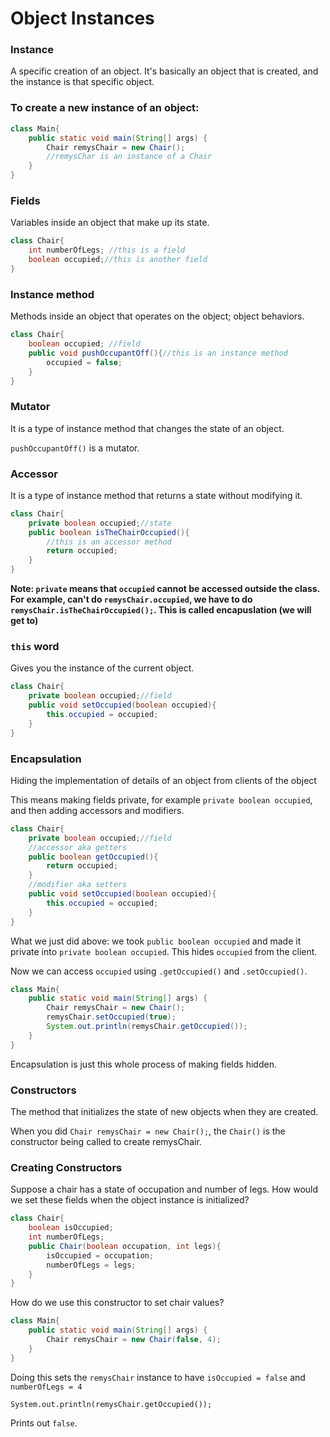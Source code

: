 # Object Instances

### Instance

A specific creation of an object. It's basically an object that is created, and the instance is that specific object.

### To create a new instance of an object:

```java
class Main{
    public static void main(String[] args) {
        Chair remysChair = new Chair();
        //remysChar is an instance of a Chair
    }
}
```

### Fields

Variables inside an object that make up its state.

```java
class Chair{
    int numberOfLegs; //this is a field
    boolean occupied;//this is another field
}
```
### Instance method

Methods inside an object that operates on the object; object behaviors.

```java
class Chair{
    boolean occupied; //field
    public void pushOccupantOff(){//this is an instance method
        occupied = false;
    }
}
```

### Mutator

It is a type of instance method that changes the state of an object.

`pushOccupantOff()` is a mutator.

### Accessor

It is a type of instance method that returns a state without modifying it.

```java
class Chair{
    private boolean occupied;//state
    public boolean isTheChairOccupied(){
        //this is an accessor method
        return occupied;
    }          
}
```

**Note: `private` means that `occupied` cannot be accessed outside the class. For example, can't do `remysChair.occupied`, we have to do `remysChair.isTheChairOccupied();`. This is called encapuslation (we will get to)**

### `this` word

Gives you the instance of the current object.

```java
class Chair{
    private boolean occupied;//field
    public void setOccupied(boolean occupied){
        this.occupied = occupied;
    }
}
```

### Encapsulation

Hiding the implementation of details of an object from clients of the object

This means making fields private, for example `private boolean occupied`, and then adding accessors and modifiers.

```java
class Chair{
    private boolean occupied;//field
    //accessor aka getters
    public boolean getOccupied(){
        return occupied;
    }
    //modifier aka setters
    public void setOccupied(boolean occupied){
        this.occupied = occupied;
    }
}
```

What we just did above: we took `public boolean occupied` and made it private into `private boolean occupied`.
This hides `occupied` from the client. 

Now we can access `occupied` using `.getOccupied()` and `.setOccupied()`.

```java
class Main{
    public static void main(String[] args) {
        Chair remysChair = new Chair();
        remysChair.setOccupied(true);
        System.out.println(remysChair.getOccupied());
    }
}
```

Encapsulation is just this whole process of making fields hidden.


### Constructors

The method that initializes the state of new objects when they are created.

When you did `Chair remysChair = new Chair();`, the `Chair()` is the constructor being called to create remysChair.

### Creating Constructors

Suppose a chair has a state of occupation and number of legs. How would we set these fields when the object instance is initialized?

```java
class Chair{
    boolean isOccupied;
    int numberOfLegs;
    public Chair(boolean occupation, int legs){
        isOccupied = occupation;
        numberOfLegs = legs;
    }
}
```
How do we use this constructor to set chair values?

```java
class Main{
    public static void main(String[] args) {
        Chair remysChair = new Chair(false, 4);
    }
}
```

Doing this sets the `remysChair` instance to have `isOccupied = false` and `numberOfLegs = 4`

`System.out.println(remysChair.getOccupied());`

Prints out `false`.

